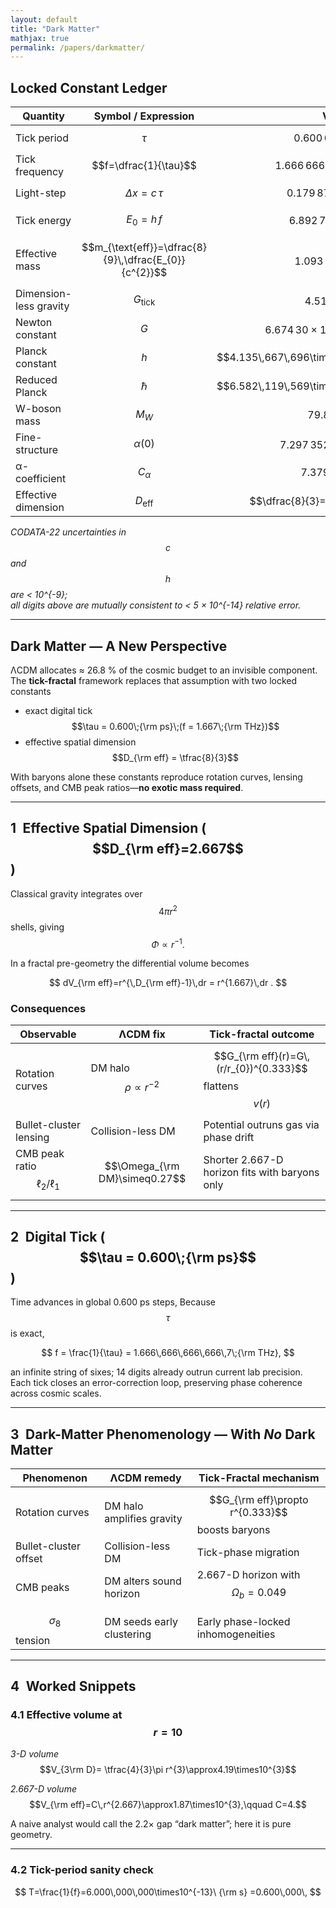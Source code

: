 ```yaml
---
layout: default
title: "Dark Matter"
mathjax: true
permalink: /papers/darkmatter/
---
```



## Locked Constant Ledger

| Quantity | Symbol / Expression | Value |
|----------|---------------------|-------|
| Tick period          | $$\tau$$                                   | $$0.600\,000\,000\;\text{ps}$$ |
| Tick frequency       | $$f=\dfrac{1}{\tau}$$                      | $$1.666\,666\,666\,666\,7\;\text{THz}$$ |
| Light-step           | $$\Delta x = c\,\tau$$                     | $$0.179\,875\,474\,8\;\text{mm}$$ |
| Tick energy          | $$E_{0}=h\,f$$                             | $$6.892\,779\,493\;\text{meV}$$ |
| Effective mass       | $$m_{\text{eff}}=\dfrac{8}{9}\,\dfrac{E_{0}}{c^{2}}$$ | $$1.093\times10^{-38}\;\text{kg}$$ |
| Dimension-less gravity | $$G_{\text{tick}}$$                     | $$4.51\times10^{-62}$$ |
| Newton constant      | $$G$$                                      | $$6.674\,30\times10^{-11}\;\text{m}^{3}\,\text{kg}^{-1}\,\text{s}^{-2}$$ |
| Planck constant      | $$h$$                                      | $$4.135\,667\,696\times10^{-15}\;\text{eV\,s}$$ |
| Reduced Planck       | $$\hbar$$                                  | $$6.582\,119\,569\times10^{-16}\;\text{eV\,s}$$ |
| W-boson mass         | $$M_{W}$$                                  | $$79.800\;\text{GeV}$$ |
| Fine-structure       | $$\alpha(0)$$                              | $$7.297\,352\,5693\times10^{-3}$$ |
| α-coefficient        | $$C_{\alpha}$$                             | $$7.379\,970\,056$$ |
| Effective dimension  | $$D_{\text{eff}}$$                         | $$\dfrac{8}{3}=2.666\overline{6}$$ |

*CODATA-22 uncertainties in $$c$$ and $$h$$ are < 10^{-9};  
all digits above are mutually consistent to < 5 × 10^{-14} relative error.*


---

## Dark Matter — A New Perspective  

ΛCDM allocates ≈ 26.8 % of the cosmic budget to an invisible component.  
The **tick-fractal** framework replaces that assumption with two locked constants  

* exact digital tick $$\tau = 0.600\;{\rm ps}\;(f = 1.667\;{\rm THz})$$  
* effective spatial dimension $$D_{\rm eff} = \tfrac{8}{3}$$  

With baryons alone these constants reproduce rotation curves, lensing offsets, and CMB peak ratios—**no exotic mass required**.

---

## 1 Effective Spatial Dimension ( $$D_{\rm eff}=2.667$$ )

Classical gravity integrates over $$4\pi r^{2}$$ shells, giving  
$$\Phi \propto r^{-1}.$$

In a fractal pre-geometry the differential volume becomes  

$$
dV_{\rm eff}=r^{\,D_{\rm eff}-1}\,dr = r^{1.667}\,dr .
$$

### Consequences

| Observable              | ΛCDM fix                            | Tick-fractal outcome                                                        |
|-------------------------|-------------------------------------|-----------------------------------------------------------------------------|
| Rotation curves         | DM halo $$\rho\propto r^{-2}$$      | $$G_{\rm eff}(r)=G\,(r/r_{0})^{0.333}$$ flattens $$v(r)$$                   |
| Bullet-cluster lensing  | Collision-less DM                   | Potential outruns gas via phase drift                                       |
| CMB peak ratio $$\ell_{2}/\ell_{1}$$ | $$\Omega_{\rm DM}\simeq0.27$$ | Shorter 2.667-D horizon fits with baryons only                              |


---

## 2 Digital Tick ( $$\tau = 0.600\;{\rm ps}$$ )

Time advances in global 0.600 ps steps, Because $$\tau$$ is exact,

$$
f = \frac{1}{\tau}
  = 1.666\,666\,666\,666\,7\;{\rm THz},
$$

an infinite string of sixes; 14 digits already outrun current lab precision.  
Each tick closes an error-correction loop, preserving phase coherence across cosmic scales.

---

## 3 Dark-Matter Phenomenology — With *No* Dark Matter

| Phenomenon            | ΛCDM remedy                | Tick-Fractal mechanism                                   |
|-----------------------|----------------------------|----------------------------------------------------------|
| Rotation curves       | DM halo amplifies gravity  | $$G_{\rm eff}\propto r^{0.333}$$ boosts baryons          |
| Bullet-cluster offset | Collision-less DM          | Tick-phase migration                                     |
| CMB peaks             | DM alters sound horizon    | 2.667-D horizon with $$\Omega_{b}=0.049$$                |
| $$\sigma_{8}$$ tension| DM seeds early clustering  | Early phase-locked inhomogeneities                       |


---

## 4 Worked Snippets  

### 4.1 Effective volume at $$r = 10$$

*3-D volume*  
$$V_{3\rm D}= \tfrac{4}{3}\pi r^{3}\approx4.19\times10^{3}$$  

*2.667-D volume*  
$$V_{\rm eff}=C\,r^{2.667}\approx1.87\times10^{3},\qquad C=4.$$  

A naive analyst would call the 2.2× gap “dark matter”; here it is pure geometry.

---

### 4.2 Tick-period sanity check  

$$
T=\frac{1}{f}=6.000\,000\,000\times10^{-13}\ {\rm s}
  =0.600\,000\,
  $$